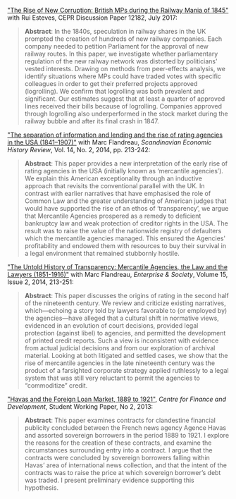 ["The Rise of New Corruption: British MPs during the Railway Mania of 1845"](http://cepr.org/active/publications/discussion_papers/dp.php?dpno=12182) with Rui Esteves, CEPR Discussion Paper 12182, July 2017:

>__Abstract__: In the 1840s, speculation in railway shares in the UK prompted the creation of hundreds of new railway companies. Each company needed to petition Parliament for the approval of new railway routes. In this paper, we investigate whether parliamentary regulation of the new railway network was distorted by politicians' vested interests. Drawing on methods from peer-effects analysis, we identify situations where MPs could have traded votes with specific colleagues in order to get their preferred projects approved (logrolling). We confirm that logrolling was both prevalent and significant. Our estimates suggest that at least a quarter of approved lines received their bills because of logrolling. Companies approved through logrolling also underperformed in the stock market during the railway bubble and after its final crash in 1847.

["The separation of information and lending and the rise of rating agencies in the USA (1841–1907)"](http://dx.doi.org/10.1080/03585522.2014.950602) with Marc Flandreau, *Scandinavian Economic History Review*, Vol. 14, No. 2, 2014, pp. 213-242:

>__Abstract__: This paper provides a new interpretation of the early rise of rating agencies in the USA (initially known as ‘mercantile agencies’). We explain this American exceptionality through an inductive approach that revisits the conventional parallel with the UK. In contrast with earlier narratives that have emphasised the role of Common Law and the greater understanding of American judges that would have supported the rise of an ethos of ‘transparency’, we argue that Mercantile Agencies prospered as a remedy to deficient bankruptcy law and weak protection of creditor rights in the USA. The result was to raise the value of the nationwide registry of defaulters which the mercantile agencies managed. This ensured the Agencies' profitability and endowed them with resources to buy their survival in a legal environment that remained stubbornly hostile.

["The Untold History of Transparency: Mercantile Agencies, the Law and the Lawyers (1851-1916)"](https://www.cambridge.org/core/journals/enterprise-and-society/article/the-untold-history-of-transparency-mercantile-agencies-the-law-and-the-lawyers-18511916/034BE63864183716108D6A61D34AB010) with Marc Flandreau, *Enterprise & Society*, Volume 15, Issue 2, 2014, 213-251:

>__Abstract__: This paper discusses the origins of rating in the second half of the nineteenth century. We review and criticize existing narratives, which—echoing a story told by lawyers favorable to (or employed by) the agencies—have alleged that a cultural shift in normative views, evidenced in an evolution of court decisions, provided legal protection (against libel) to agencies, and permitted the development of printed credit reports. Such a view is inconsistent with evidence from actual judicial decisions and from our exploration of archival material. Looking at both litigated and settled cases, we show that the rise of mercantile agencies in the late nineteenth century was the product of a farsighted corporate strategy applied ruthlessly to a legal system that was still very reluctant to permit the agencies to “commoditize” credit.

["Havas and the Foreign Loan Market,
1889 to 1921"](http://repository.graduateinstitute.ch/record/16597/files/CFD%20SWP%2002-2013.pdf), *Centre for Finance and Development*, Student Working Paper, No 2, 2013:

>__Abstract__: This paper examines contracts for clandestine financial publicity concluded between the French news agency Agence Havas and assorted sovereign borrowers in the period 1889 to 1921.  I explore the reasons for the creation of these contracts, and examine the circumstances surrounding entry into a contract.  I argue that the contracts were concluded by sovereign borrowers falling within Havas’ area of international news collection, and that the intent of the contracts was to raise the price at which sovereign borrower’s debt was traded.  I present preliminary evidence supporting this hypothesis.
